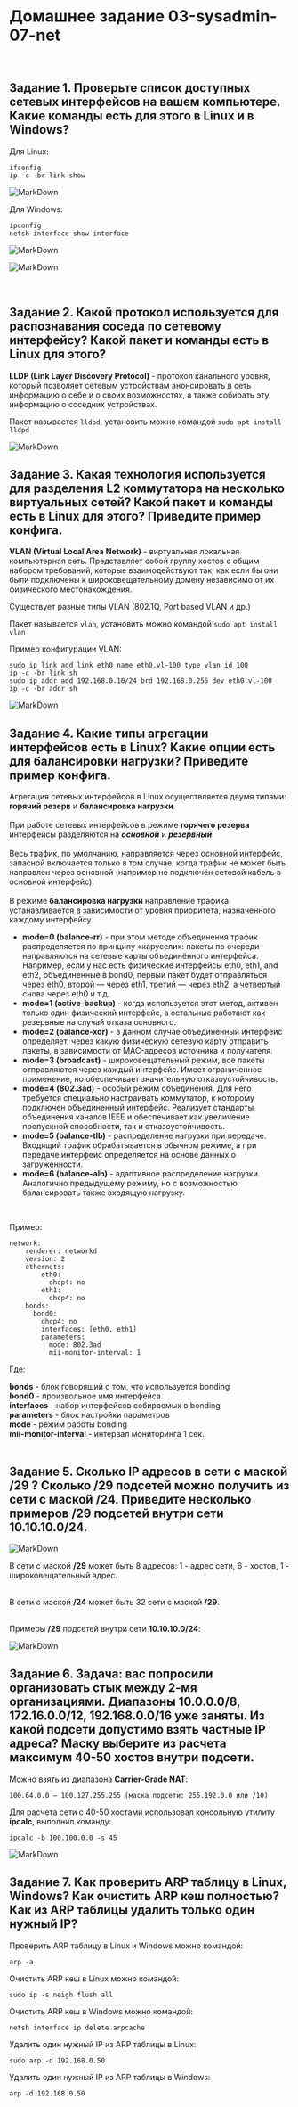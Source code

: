 # Домашнее задание 03-sysadmin-07-net

<br>

## Задание 1. Проверьте список доступных сетевых интерфейсов на вашем компьютере. Какие команды есть для этого в Linux и в Windows?

Для Linux:
```
ifconfig
ip -c -br link show
```
![MarkDown](img/1.png)

Для Windows:
```
ipconfig
netsh interface show interface
```
![MarkDown](img/2.png)

![MarkDown](img/3.png)

<br>

## Задание 2. Какой протокол используется для распознавания соседа по сетевому интерфейсу? Какой пакет и команды есть в Linux для этого?
**LLDP (Link Layer Discovery Protocol)** - протокол канального уровня, который позволяет сетевым устройствам анонсировать в сеть информацию о себе и о своих возможностях, а также собирать эту информацию о соседних устройствах.<br>

Пакет называется `lldpd`, установить можно командой `sudo apt install lldpd`

![MarkDown](img/4.png)
<br>

## Задание 3. Какая технология используется для разделения L2 коммутатора на несколько виртуальных сетей? Какой пакет и команды есть в Linux для этого? Приведите пример конфига.
**VLAN (Virtual Local Area Network)** - виртуальная локальная компьютерная сеть. Представляет собой группу хостов с общим набором требований, которые взаимодействуют так, как если бы они были подключены к широковещательному домену независимо от их физического местонахождения.<br>

Существует разные типы VLAN (802.1Q, Port based VLAN и др.)<br>

Пакет называется `vlan`, установить можно командой `sudo apt install vlan`<br>

Пример конфигурации VLAN:

```
sudo ip link add link eth0 name eth0.vl-100 type vlan id 100
ip -c -br link sh
sudo ip addr add 192.168.0.10/24 brd 192.168.0.255 dev eth0.vl-100
ip -c -br addr sh
```
![MarkDown](img/5.png)
<br>

## Задание 4. Какие типы агрегации интерфейсов есть в Linux? Какие опции есть для балансировки нагрузки? Приведите пример конфига.
Агрегация сетевых интерфейсов в Linux осуществляется двумя типами: **горячий резерв** и **балансировка нагрузки**.<br>
<br>
При работе сетевых интерфейсов в режиме **горячего резерва** интерфейсы разделяются на ***основной*** и ***резервный***.<br>
<br>
Весь трафик, по умолчанию, направляется через основной интерфейс, запасной включается только в том случае, когда трафик не может быть направлен через основной (например не подключён сетевой кабель в основной интерфейс).<br>
<br>
В режиме **балансировка нагрузки** направление трафика устанавливается в зависимости от уровня приоритета, назначенного каждому интерфейсу.
<br>
- **mode=0 (balance-rr)** - при этом методе объединения трафик распределяется по принципу «карусели»: пакеты по очереди направляются на сетевые карты объединённого интерфейса. Например, если у нас есть физические интерфейсы eth0, eth1, and eth2, объединенные в bond0, первый пакет будет отправляться через eth0, второй — через eth1, третий — через eth2, а четвертый снова через eth0 и т.д.<br>
- **mode=1 (active-backup)** - когда используется этот метод, активен только один физический интерфейс, а остальные работают как резервные на случай отказа основного.<br>
- **mode=2 (balance-xor)** - в данном случае объединенный интерфейс определяет, через какую физическую сетевую карту отправить пакеты, в зависимости от MAC-адресов источника и получателя.<br>
- **mode=3 (broadcast)** - широковещательный режим, все пакеты отправляются через каждый интерфейс. Имеет ограниченное применение, но обеспечивает значительную отказоустойчивость.<br>
- **mode=4 (802.3ad)** - особый режим объединения. Для него требуется специально настраивать коммутатор, к которому подключен объединенный интерфейс. Реализует стандарты объединения каналов IEEE и обеспечивает как увеличение пропускной способности, так и отказоустойчивость.<br>
- **mode=5 (balance-tlb)** - распределение нагрузки при передаче. Входящий трафик обрабатывается в обычном режиме, а при передаче интерфейс определяется на основе данных о загруженности.<br>
- **mode=6 (balance-alb)** - адаптивное распределение нагрузки. Аналогично предыдущему режиму, но с возможностью балансировать также входящую нагрузку.<br>
<br>

Пример:
```
network:  
    renderer: networkd  
    version: 2  
    ethernets:  
        eth0:  
          dhcp4: no  
        eth1:  
          dhcp4: no  
    bonds:  
      bond0:  
        dhcp4: no  
        interfaces: [eth0, eth1]  
        parameters:  
          mode: 802.3ad  
          mii-monitor-interval: 1
```

Где:<br>

**bonds** - блок говорящий о том, что используется bonding<br>
**bond0** - произвольное имя интерфейса<br>
**interfaces** - набор интерфейсов собираемых в bonding<br>
**parameters** - блок настройки параметров<br>
**mode** - режим работы bonding<br>
**mii-monitor-interval** - интервал мониторинга 1 сек.<br>
<br>

## Задание 5. Сколько IP адресов в сети с маской /29 ? Сколько /29 подсетей можно получить из сети с маской /24. Приведите несколько примеров /29 подсетей внутри сети 10.10.10.0/24.
![MarkDown](img/6.png)
<br>

В сети с маской **/29** может быть 8 адресов: 1 - адрес сети, 6 - хостов, 1 - широковещательный адрес.<br>
<br>

В сети с маской **/24** может быть 32 сети с маской **/29**.<br>
<br>

Примеры **/29** подсетей внутри сети **10.10.10.0/24**:

![MarkDown](img/7.png)
<br>

## Задание 6. Задача: вас попросили организовать стык между 2-мя организациями. Диапазоны 10.0.0.0/8, 172.16.0.0/12, 192.168.0.0/16 уже заняты. Из какой подсети допустимо взять частные IP адреса? Маску выберите из расчета максимум 40-50 хостов внутри подсети.
Можно взять из диапазона **Carrier-Grade NAT**:
```
100.64.0.0 — 100.127.255.255 (маска подсети: 255.192.0.0 или /10)
```

Для расчета сети с 40-50 хостами использовал консольную утилиту **ipcalc**, выполнил команду:
```
ipcalc -b 100.100.0.0 -s 45
```
![MarkDown](img/8.png)
<br>

## Задание 7. Как проверить ARP таблицу в Linux, Windows? Как очистить ARP кеш полностью? Как из ARP таблицы удалить только один нужный IP?
Проверить ARP таблицу в Linux и Windows можно командой:
```
arp -a
```

Очистить ARP кеш в Linux можно командой:
```
sudo ip -s neigh flush all
```

Очистить ARP кеш в Windows можно командой:
```
netsh interface ip delete arpcache
```

Удалить один нужный IP из ARP таблицы в Linux:
```
sudo arp -d 192.168.0.50
```

Удалить один нужный IP из ARP таблицы в Windows:
```
arp -d 192.168.0.50
```
<br>


